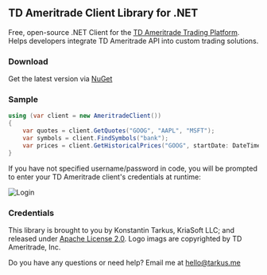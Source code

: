 ## TD Ameritrade Client Library for .NET

Free, open-source .NET Client for the [TD Ameritrade Trading Platform](https://www.tdameritrade.com/api.page).
Helps developers integrate TD Ameritrade API into custom trading solutions.

### Download

Get the latest version via [NuGet](https://www.nuget.org/packages/TDAmeritrade.Client/)

### Sample

```csharp
using (var client = new AmeritradeClient())
{
    var quotes = client.GetQuotes("GOOG", "AAPL", "MSFT");
    var symbols = client.FindSymbols("bank");
    var prices = client.GetHistoricalPrices("GOOG", startDate: DateTime.Now.AddYears(-1));
}
```

If you have not specified username/password in code, you will be prompted to enter your
TD Ameritrade client's credentials at runtime:

![Login](http://i.imgur.com/GKl4jYw.png)

### Credentials

This library is brought to you by Konstantin Tarkus, KriaSoft LLC;
and released under [Apache License 2.0](https://raw.github.com/kriasoft/tdameritrade/master/LICENSE.txt).
Logo imags are copyrighted by TD Ameritrade, Inc.

Do you have any questions or need help? Email me at [hello@tarkus.me](mailto:hello@tarkus.me)